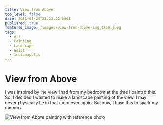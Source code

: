 ```yaml
---
title: View from Above
top_level: false
date: 2021-09-29T22:32:32.086Z
published: true
featured_image: /images/view-from-above-img_0260.jpeg
tags:
  - Art
  - Painting
  - Landscape
  - Geist
  - Indianapolis
---
```

# View from Above

I was inspired by the view I had from my bedroom at the time I painted this. So, I decided I wanted to make a landscape painting of the view. I may never physically be in that room ever again. But now, I have this to spark my memory.

![View from Above painting with reference photo](/images/view-from-above-62f2865c-e8bf-48d1-931b-a2f1db8b583f.jpeg "View from Above painting with reference photo")
